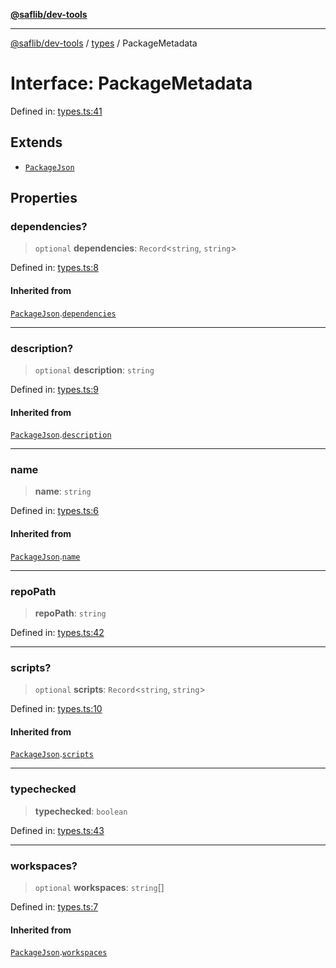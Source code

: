 [**@saflib/dev-tools**](../../reference.md)

***

[@saflib/dev-tools](../../reference.md) / [types](../reference.md) / PackageMetadata

# Interface: PackageMetadata

Defined in: [types.ts:41](https://github.com/sderickson/saflib/blob/cfc305107fe2cac23ced357d4c57b41d7e0d5016/dev-tools/types.ts#L41)

## Extends

- [`PackageJson`](PackageJson.md)

## Properties

### dependencies?

> `optional` **dependencies**: `Record`\<`string`, `string`\>

Defined in: [types.ts:8](https://github.com/sderickson/saflib/blob/cfc305107fe2cac23ced357d4c57b41d7e0d5016/dev-tools/types.ts#L8)

#### Inherited from

[`PackageJson`](PackageJson.md).[`dependencies`](PackageJson.md#dependencies)

***

### description?

> `optional` **description**: `string`

Defined in: [types.ts:9](https://github.com/sderickson/saflib/blob/cfc305107fe2cac23ced357d4c57b41d7e0d5016/dev-tools/types.ts#L9)

#### Inherited from

[`PackageJson`](PackageJson.md).[`description`](PackageJson.md#description)

***

### name

> **name**: `string`

Defined in: [types.ts:6](https://github.com/sderickson/saflib/blob/cfc305107fe2cac23ced357d4c57b41d7e0d5016/dev-tools/types.ts#L6)

#### Inherited from

[`PackageJson`](PackageJson.md).[`name`](PackageJson.md#name)

***

### repoPath

> **repoPath**: `string`

Defined in: [types.ts:42](https://github.com/sderickson/saflib/blob/cfc305107fe2cac23ced357d4c57b41d7e0d5016/dev-tools/types.ts#L42)

***

### scripts?

> `optional` **scripts**: `Record`\<`string`, `string`\>

Defined in: [types.ts:10](https://github.com/sderickson/saflib/blob/cfc305107fe2cac23ced357d4c57b41d7e0d5016/dev-tools/types.ts#L10)

#### Inherited from

[`PackageJson`](PackageJson.md).[`scripts`](PackageJson.md#scripts)

***

### typechecked

> **typechecked**: `boolean`

Defined in: [types.ts:43](https://github.com/sderickson/saflib/blob/cfc305107fe2cac23ced357d4c57b41d7e0d5016/dev-tools/types.ts#L43)

***

### workspaces?

> `optional` **workspaces**: `string`[]

Defined in: [types.ts:7](https://github.com/sderickson/saflib/blob/cfc305107fe2cac23ced357d4c57b41d7e0d5016/dev-tools/types.ts#L7)

#### Inherited from

[`PackageJson`](PackageJson.md).[`workspaces`](PackageJson.md#workspaces)
